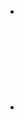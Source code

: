 <div class="social-links"><ul class="social-media-list"><li><a rel="me" href="https://www.linkedin.com/in/addanki-raghavendra-593252196/" title="robertwexler"><svg class="svg-icon grey"><use xlink:href="/assets/minima-social-icons.svg#linkedin"></use></svg></a></li><li><a rel="me" href="https://github.com/raghava-as" title="rwexler"><svg class="svg-icon grey"><use xlink:href="/assets/minima-social-icons.svg#github"></use></svg></a></li>
</div>

